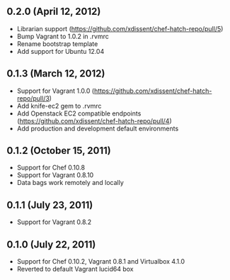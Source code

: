 ## 0.2.0 (April 12, 2012)

  - Librarian support (https://github.com/xdissent/chef-hatch-repo/pull/5)
  - Bump Vagrant to 1.0.2 in .rvmrc
  - Rename bootstrap template
  - Add support for Ubuntu 12.04

## 0.1.3 (March 12, 2012)

  - Support for Vagrant 1.0.0 (https://github.com/xdissent/chef-hatch-repo/pull/3)
  - Add knife-ec2 gem to .rvmrc
  - Add Openstack EC2 compatible endpoints (https://github.com/xdissent/chef-hatch-repo/pull/4)
  - Add production and development default environments

## 0.1.2 (October 15, 2011)

  - Support for Chef 0.10.8
  - Support for Vagrant 0.8.10
  - Data bags work remotely and locally

## 0.1.1 (July 23, 2011)

  - Support for Vagrant 0.8.2

## 0.1.0 (July 22, 2011)

  - Support for Chef 0.10.2, Vagrant 0.8.1 and Virtualbox 4.1.0
  - Reverted to default Vagrant lucid64 box
